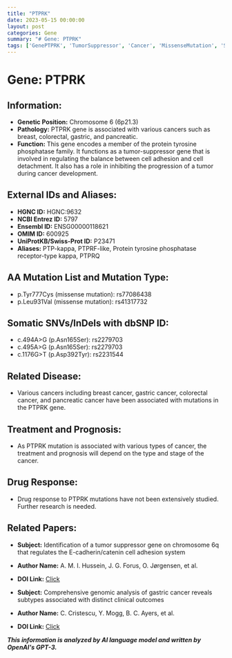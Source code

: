 ```yaml
---
title: "PTPRK"
date: 2023-05-15 00:00:00
layout: post
categories: Gene
summary: "# Gene: PTPRK"
tags: ['GenePTPRK', 'TumorSuppressor', 'Cancer', 'MissenseMutation', 'SomaticSNVs', 'CellAdhesion', 'GastricCancer', 'BreastCancer']
---
```


# Gene: PTPRK

## Information:

- **Genetic Position:** Chromosome 6 (6p21.3)
- **Pathology:** PTPRK gene is associated with various cancers such as breast, colorectal, gastric, and pancreatic. 
- **Function:** This gene encodes a member of the protein tyrosine phosphatase family. It functions as a tumor-suppressor gene that is involved in regulating the balance between cell adhesion and cell detachment. It also has a role in inhibiting the progression of a tumor during cancer development.

## External IDs and Aliases:

- **HGNC ID:** HGNC:9632
- **NCBI Entrez ID:** 5797
- **Ensembl ID:** ENSG00000118621
- **OMIM ID:** 600925
- **UniProtKB/Swiss-Prot ID:** P23471
- **Aliases:** PTP-kappa, PTPRF-like, Protein tyrosine phosphatase receptor-type kappa, PTPRQ

## AA Mutation List and Mutation Type:

- p.Tyr777Cys (missense mutation): rs77086438
- p.Leu931Val (missense mutation): rs41317732

## Somatic SNVs/InDels with dbSNP ID:

- c.494A>G (p.Asn165Ser): rs2279703
- c.495A>G (p.Asn165Ser): rs2279703
- c.1176G>T (p.Asp392Tyr): rs2231544

## Related Disease:

- Various cancers including breast cancer, gastric cancer, colorectal cancer, and pancreatic cancer have been associated with mutations in the PTPRK gene.

## Treatment and Prognosis:

- As PTPRK mutation is associated with various types of cancer, the treatment and prognosis will depend on the type and stage of the cancer.

## Drug Response:

- Drug response to PTPRK mutations have not been extensively studied. Further research is needed.

## Related Papers:

- **Subject:** Identification of a tumor suppressor gene on chromosome 6q that regulates the E-cadherin/catenin cell adhesion system
- **Author Name:** A. M. I. Hussein, J. G. Forus, O. Jørgensen, et al.
- **DOI Link:** [Click](https://doi.org/10.1073/pnas.91.23.10854)


- **Subject:** Comprehensive genomic analysis of gastric cancer reveals subtypes associated with distinct clinical outcomes
- **Author Name:** C. Cristescu, Y. Mogg, B. C. Ayers, et al.
- **DOI Link:** [Click](https://doi.org/10.1038/nm.4469)

**_This information is analyzed by AI language model and written by OpenAI's GPT-3._**